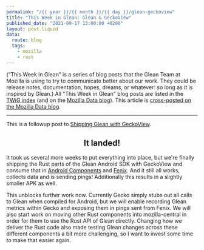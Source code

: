 ```yaml
---
permalink: "/{{ year }}/{{ month }}/{{ day }}/glean-geckoview"
title: "This Week in Glean: Glean & GeckoView"
published_date: "2021-09-17 13:00:00 +0200"
layout: post.liquid
data:
  route: blog
  tags:
    - mozilla
    - rust
---
```


(“This Week in Glean” is a series of blog posts that the Glean Team at Mozilla is using to try to communicate better about our work. They could be release notes, documentation, hopes, dreams, or whatever: so long as it is inspired by Glean.)
All "This Week in Glean" blog posts are listed in the [TWiG index](https://mozilla.github.io/glean/book/appendix/twig.html)
(and on the [Mozilla Data blog](https://blog.mozilla.org/data/category/glean/)).
This article is [cross-posted on the Mozilla Data blog][datablog].

[datablog]: https://blog.mozilla.org/data/2021/09/17/this-week-in-glean-glean-geckoview/

---

This is a followup post to [Shipping Glean with GeckoView](/2021/07/26/shipping-glean-with-geckoview/).

<center>

## It landed!

</center>

It took us several more weeks to put everything into place, but we're finally shipping the Rust parts of the Glean Android SDK with GeckoView
and consume that in [Android Components](https://github.com/mozilla-mobile/android-components/pull/10828) and [Fenix](https://github.com/mozilla-mobile/fenix/pull/20889).
And it still all works, collects data and is sending pings!
Additionally this results in a slightly smaller APK as well.

This unblocks further work now.
Currently Gecko simply stubs out all calls to Glean when compiled for Android,
but we will enable recording Glean metrics within Gecko and exposing them in pings sent from Fenix.
We will also start work on moving other Rust components into mozilla-central in order for them to use the Rust API of Glean directly.
Changing how we deliver the Rust code also made testing Glean changes across these different components a bit more challenging,
so I want to invest some time to make that easier again.
